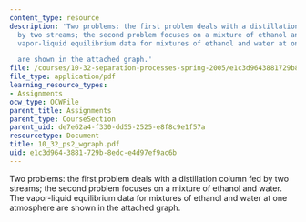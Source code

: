 ```yaml
---
content_type: resource
description: 'Two problems: the first problem deals with a distillation column fed
  by two streams; the second problem focuses on a mixture of ethanol and water. The
  vapor-liquid equilibrium data for mixtures of ethanol and water at one atmosphere

  are shown in the attached graph.'
file: /courses/10-32-separation-processes-spring-2005/e1c3d9643881729b8edce4d97ef9ac6b_10_32_ps2_wgraph.pdf
file_type: application/pdf
learning_resource_types:
- Assignments
ocw_type: OCWFile
parent_title: Assignments
parent_type: CourseSection
parent_uid: de7e62a4-f330-dd55-2525-e8f8c9e1f57a
resourcetype: Document
title: 10_32_ps2_wgraph.pdf
uid: e1c3d964-3881-729b-8edc-e4d97ef9ac6b
---
```

Two problems: the first problem deals with a distillation column fed by two streams; the second problem focuses on a mixture of ethanol and water. The vapor-liquid equilibrium data for mixtures of ethanol and water at one atmosphere
are shown in the attached graph.
